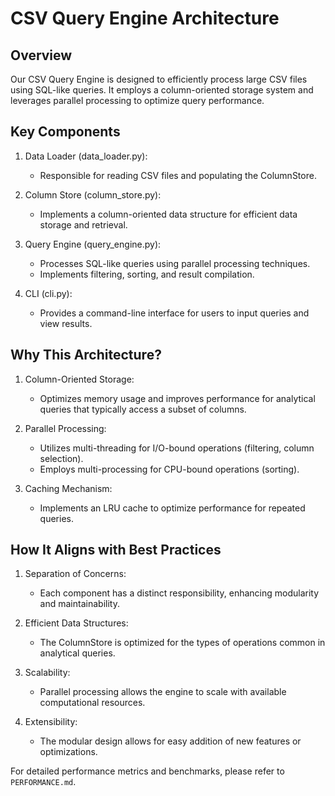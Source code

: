# CSV Query Engine Architecture

## Overview

Our CSV Query Engine is designed to efficiently process large CSV files using SQL-like queries. It employs a column-oriented storage system and leverages parallel processing to optimize query performance.

## Key Components

1. Data Loader (data_loader.py):
   - Responsible for reading CSV files and populating the ColumnStore.

2. Column Store (column_store.py):
   - Implements a column-oriented data structure for efficient data storage and retrieval.

3. Query Engine (query_engine.py):
   - Processes SQL-like queries using parallel processing techniques.
   - Implements filtering, sorting, and result compilation.

4. CLI (cli.py):
   - Provides a command-line interface for users to input queries and view results.

## Why This Architecture?

1. Column-Oriented Storage:
   - Optimizes memory usage and improves performance for analytical queries that typically access a subset of columns.

2. Parallel Processing:
   - Utilizes multi-threading for I/O-bound operations (filtering, column selection).
   - Employs multi-processing for CPU-bound operations (sorting).

3. Caching Mechanism:
   - Implements an LRU cache to optimize performance for repeated queries.

## How It Aligns with Best Practices

1. Separation of Concerns:
   - Each component has a distinct responsibility, enhancing modularity and maintainability.

2. Efficient Data Structures:
   - The ColumnStore is optimized for the types of operations common in analytical queries.

3. Scalability:
   - Parallel processing allows the engine to scale with available computational resources.

4. Extensibility:
   - The modular design allows for easy addition of new features or optimizations.

For detailed performance metrics and benchmarks, please refer to `PERFORMANCE.md`.